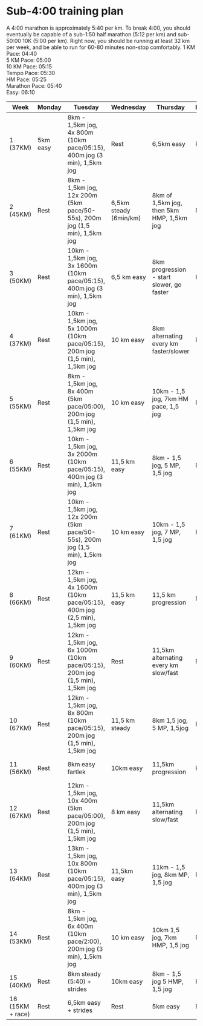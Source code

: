 
# Sub-4:00 training plan
 
A 4:00 marathon is approximately 5:40 per km. To break 4:00, you should eventually be capable of a sub-1:50 half marathon (5:12 per km) and sub-50:00 10K (5:00 per km). Right now, you should be running at least 32 km per week, and be able to run for 60-80 minutes non-stop comfortably.
1 KM Pace: 04:40  
5 KM Pace: 05:00  
10 KM Pace: 05:15  
Tempo Pace: 05:30  
HM Pace: 05:25  
Marathon Pace: 05:40  
Easy: 06:10  

| Week | Monday | Tuesday | Wednesday | Thursday | Friday | Saturday | Sunday |
|--|--|--|--|--|--|--|--|
| 1 (37KM) | 5km easy | 8km - 1,5km jog, 4x 800m (10km pace/05:15), 400m jog (3 min), 1,5km jog | Rest | 6,5km easy | Rest | 5km hill session | 13km |
| 2 (45KM) | Rest | 8km - 1,5km jog, 12x 200m (5km pace/50-55s), 200m jog (1,5 min), 1,5km jog | 6,5km steady (6min/km) | 8km of 1,5km jog, then 5km HMP, 1,5km jog | Rest | 5km easy | 16km |
| 3 (50KM) | Rest | 10km - 1,5km jog, 3x 1600m (10km pace/05:15), 400m jog (3 min), 1,5km jog | 6,5 km easy | 8km progression - start slower, go faster | Rest | 6,5km hill session | 19km (last 9 MP) |
| 4 (37KM) | Rest | 10km - 1,5km jog, 5x 1000m (10km pace/05:15), 200m jog (1,5 min), 1,5km jog | 10 km easy | 8km alternating every km faster/slower | Rest | Rest | 10km |
| 5 (55KM) | Rest | 8km - 1,5km jog, 8x 400m (5km pace/05:00), 200m jog (1,5 min), 1,5km jog | 10 km easy | 10km - 1,5 jog, 7km HM pace, 1,5 jog | Rest | 5km easy | 22km |
| 6 (55KM) | Rest | 10km - 1,5km jog, 3x 2000m (10km pace/05:15), 400m jog (3 min), 1,5km jog | 11,5 km easy | 8km - 1,5 jog, 5 MP, 1,5 jog | Rest | 5km easy + strides | 21km Race |
| 7 (61KM) | Rest | 10km - 1,5km jog, 12x 200m (5km pace/50-55s), 200m jog (1,5 min), 1,5km jog | 10 km easy | 10km - 1,5 jog, 7 MP, 1,5 jog | Rest | 6,5km hills | 25km |
| 8 (66KM)| Rest | 12km - 1,5km jog, 4x 1600m (10km pace/05:15), 400m jog (2,5 min), 1,5km jog | 11,5 km easy | 11,5 km progression | Rest | 5km easy | 27km (last 13 MP) |
| 9 (60KM) | Rest | 12km - 1,5km jog, 6x 1000m (10km pace/05:15), 200m jog (1,5 min), 1,5km jog | Rest | 11,5km alternating every km slow/fast | Rest | 6km fartlek | 29km |
| 10 (67KM) | Rest | 12km - 1,5km jog, 8x 800m (10km pace/05:15), 200m jog (1,5 min), 1,5km jog | 11,5 km steady | 8km 1,5 jog, 5 MP, 1,5jog | Rest | 5km easy | 32km |
| 11 (56KM) | Rest | 8km easy fartlek | 10km easy | 11,5km progression | Rest | 6km fartlek | 21km steady MP |
| 12 (67KM) | Rest | 12km - 1,5km jog, 10x 400m (5km pace/05:00), 200m jog (1,5 min), 1,5km jog | 8 km easy | 11,5km alternating slow/fast | Rest | 5km easy | 32km (last 16 MP)|
| 13 (64KM) | Rest | 13km - 1,5km jog, 10x 800m (10km pace/05:15), 400m jog (3 min), 1,5km jog | 11,5km easy | 11km -  1,5 jog, 8km MP, 1,5 jog | Rest | 5km easy | 24km |
| 14 (53KM) | Rest | 8km - 1,5km jog, 6x 400m (10km pace/2:00), 200m jog (3 min), 1,5km jog | 10 km easy | 10km 1,5 jog, 7km HMP, 1,5 jog | Rest | 5km easy | 20km |
| 15 (40KM) | Rest | 8km steady (5:40) + strides | 10km easy | 8km - 1,5 jog 5 HMP, 1,5 jog | Rest | 5km easy | 15km |
| 16 (15KM + race) | Rest | 6,5km easy + strides | Rest | 5km easy | Rest | 5km super easy | 42.2km |
